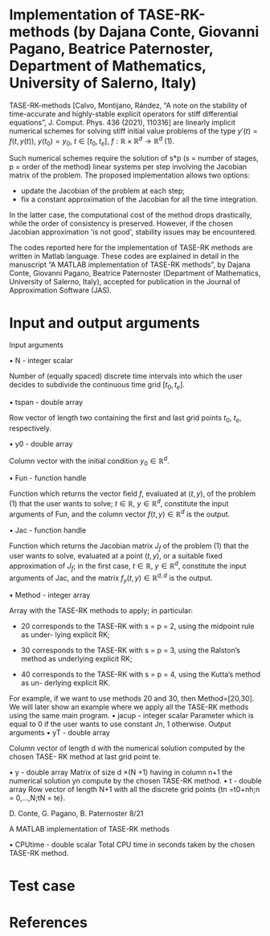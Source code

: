 # Implementation of TASE-RK-methods (by Dajana Conte, Giovanni Pagano, Beatrice Paternoster, Department of Mathematics, University of Salerno, Italy) 
TASE-RK-methods [Calvo, Montijano, Rández, “A note on the stability of time-accurate and highly-stable explicit operators for stiff differential equations”, J. Comput. Phys. 436 (2021), 110316] are linearly implicit numerical schemes for solving stiff initial value problems of the type $y'(t)=f(t,y(t))$,  $y(t_0)=y_0$, $t \in [t_0,t_e]$, $f:\mathbb{R}\times \mathbb{R}^d \rightarrow \mathbb{R}^d$ (1).

Such numerical schemes require the solution of s*p (s = number of stages, p = order of the method) linear systems per step involving the Jacobian matrix of the problem. The proposed implementation allows two options:
- update the Jacobian of the problem at each step;
- fix a constant approximation of the Jacobian for all the time integration.

In the latter case, the computational cost of the method drops drastically, while the order of consistency is preserved. However, if the chosen Jacobian approximation 'is not good', stability issues may be encountered.

The codes reported here for the implementation of TASE-RK methods are written in Matlab language. 
These codes are explained in detail in the manuscript “A MATLAB implementation of TASE-RK methods”, by Dajana Conte, Giovanni Pagano, Beatrice Paternoster (Department of Mathematics, University of Salerno, Italy), accepted for publication in the Journal of Approximation Software (JAS).

# Input and output arguments

Input arguments

• N - integer scalar

Number of (equally spaced) discrete time intervals into which the user decides to subdivide the continuous time grid $[t_0,t_e]$.

• tspan - double array

Row vector of length two containing the first and last grid points $t_0$, $t_e$, respectively.

• y0 - double array

Column vector with the initial condition $y_0 \in \mathbb{R}^d$.

• Fun - function handle

Function which returns the vector field $f$, evaluated at $(t,y)$, of the problem (1) that the user wants to solve; $t \in  \mathbb{R}$, $y \in  \mathbb{R}^d$, constitute the input arguments of Fun, and the column vector $f(t,y) \in  \mathbb{R}^d$ is the output.

• Jac - function handle

Function which returns the Jacobian matrix $J_f$ of the problem (1) that the user wants to solve, evaluated at a point $(t,y)$, or a suitable fixed approximation of $J_f$; in the first case, $t \in \mathbb{R}$, $y \in \mathbb{R}^d$, constitute the input arguments of Jac, and the matrix $f_y(t,y) \in \mathbb{R}^{d,d}$ is the output.

• Method - integer array

Array with the TASE-RK methods to apply; in particular:

- 20 corresponds to the TASE-RK with s = p = 2, using the midpoint rule as under-
lying explicit RK;

- 30 corresponds to the TASE-RK with s = p = 3, using the Ralston’s method as
underlying explicit RK;

- 40 corresponds to the TASE-RK with s = p = 4, using the Kutta’s method as un-
derlying explicit RK.

For example, if we want to use methods 20 and 30, then Method=[20,30]. We will
later show an example where we apply all the TASE-RK methods using the same main
program.
• jacup - integer scalar
Parameter which is equal to 0 if the user wants to use constant Jn, 1 otherwise.
Output arguments
• yT - double array

Column vector of length d with the numerical solution computed by the chosen TASE-
RK method at last grid point te.

• y - double array
Matrix of size d ×(N +1) having in column n+1 the numerical solution yn compute by
the chosen TASE-RK method.
• t - double array
Row vector of length N+1 with all the discrete grid points {tn =t0+nh;n = 0,...,N;tN =
te}.

D. Conte, G. Pagano, B. Paternoster 8/21

A MATLAB implementation of TASE-RK methods

• CPUtime - double scalar
Total CPU time in seconds taken by the chosen TASE-RK method.

# Test case

# References
